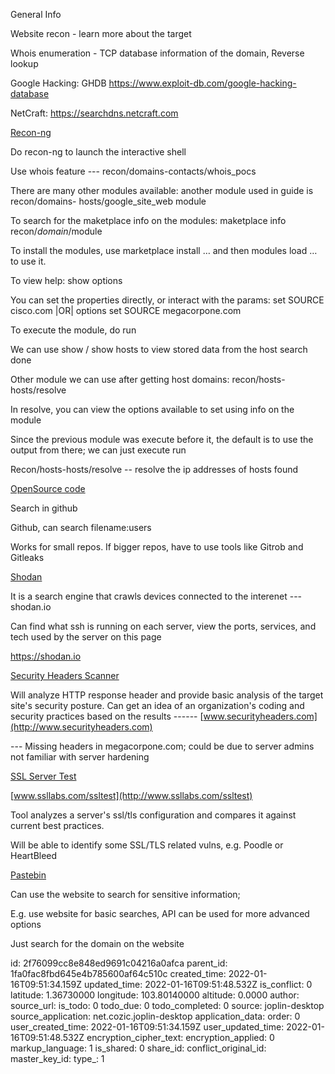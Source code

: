 General Info

Website recon - learn more about the target

Whois enumeration - TCP database information of the domain, Reverse lookup

Google Hacking: GHDB https://www.exploit-db.com/google-hacking-database

NetCraft: https://searchdns.netcraft.com

<ins>Recon-ng</ins>

Do recon-ng to launch the interactive shell

Use whois feature --- recon/domains-contacts/whois_pocs

There are many other modules available: another module used in guide is recon/domains- hosts/google\_site\_web module

To search for the maketplace info on the modules: maketplace info recon/$domain/$module

To install the modules, use marketplace install … and then modules load … to use it.

To view help: show options

You can set the properties directly, or interact with the params: set SOURCE cisco.com |OR| options set SOURCE megacorpone.com

To execute the module, do run

We can use show / show hosts to view stored data from the host search done

Other module we can use after getting host domains: recon/hosts-hosts/resolve

In resolve, you can view the options available to set using info on the module

Since the previous module was execute before it, the default is to use the output from there; we can just execute run

Recon/hosts-hosts/resolve -- resolve the ip addresses of hosts found

<ins>OpenSource code</ins>

Search in github

Github, can search filename:users

Works for small repos. If bigger repos, have to use tools like Gitrob and Gitleaks

<ins>Shodan</ins>

It is a search engine that crawls devices connected to the interenet --- shodan.io

Can find what ssh is running on each server, view the ports, services, and tech used by the server on this page

https://shodan.io

<ins>Security Headers Scanner</ins>

Will analyze HTTP response header and provide basic analysis of the target site's security posture. Can get an idea of an organization's coding and security practices based on the results ------ [www.securityheaders.com](http://www.securityheaders.com)

\-\-\- Missing headers in megacorpone.com; could be due to server admins not familiar with server hardening

<ins>SSL Server Test</ins>

[www.ssllabs.com/ssltest](http://www.ssllabs.com/ssltest)

Tool analyzes a server's ssl/tls configuration and compares it against current best practices.

Will be able to identify some SSL/TLS related vulns, e.g. Poodle or HeartBleed

<ins>Pastebin</ins>

Can use the website to search for sensitive information;

E.g. use website for basic searches, API can be used for more advanced options

Just search for the domain on the website

id: 2f76099cc8e848ed9691c04216a0afca
parent_id: 1fa0fac8fbd645e4b785600af64c510c
created_time: 2022-01-16T09:51:34.159Z
updated_time: 2022-01-16T09:51:48.532Z
is_conflict: 0
latitude: 1.36730000
longitude: 103.80140000
altitude: 0.0000
author: 
source_url: 
is_todo: 0
todo_due: 0
todo_completed: 0
source: joplin-desktop
source_application: net.cozic.joplin-desktop
application_data: 
order: 0
user_created_time: 2022-01-16T09:51:34.159Z
user_updated_time: 2022-01-16T09:51:48.532Z
encryption_cipher_text: 
encryption_applied: 0
markup_language: 1
is_shared: 0
share_id: 
conflict_original_id: 
master_key_id: 
type_: 1